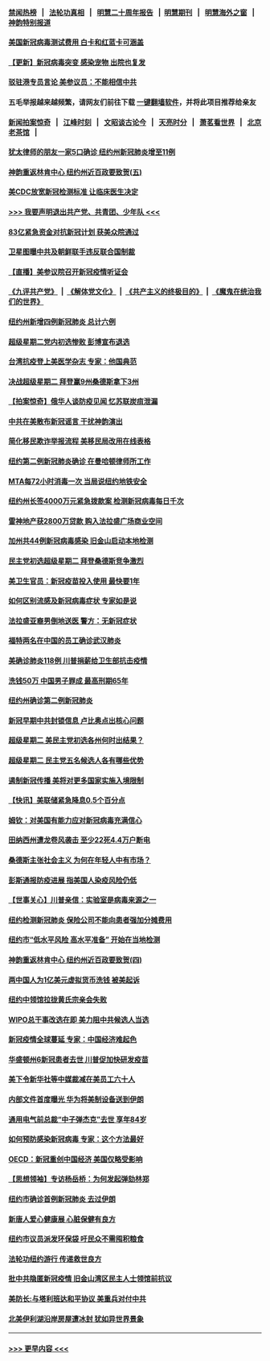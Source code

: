 #### [禁闻热榜](热点新闻.md?=0)  &nbsp;&nbsp;|&nbsp;&nbsp; [法轮功真相](https://github.com/gfw-breaker/truth/blob/master/README.md?=0) &nbsp;&nbsp;|&nbsp;&nbsp; [明慧二十周年报告](https://github.com/gfw-breaker/mh-reports/blob/master/README.md?=0) &nbsp;&nbsp;|&nbsp;&nbsp;[明慧期刊](https://github.com/gfw-breaker/mh-qikan) &nbsp;&nbsp;|&nbsp;&nbsp; [明慧海外之窗](https://github.com/gfw-breaker/mh-news/blob/master/README.md?=0) &nbsp;&nbsp;|&nbsp;&nbsp; [神韵特别报道](https://github.com/gfw-breaker/mh-news/blob/master/shenyun.md?=0)
#### [美国新冠病毒测试费用 白卡和红蓝卡可涵盖](../pages/nsc412/n11915595.md?t=03051103) 
#### [【更新】新冠病毒突变 感染宠物 出院也复发](../pages/nsc412/n11890652.md?t=03051103) 
#### [驳驻港专员言论 美参议员：不能相信中共](../pages/nsc412/n11915659.md?t=03051103) 
#### 五毛举报越来越频繁，请网友们前往下载 [一键翻墙软件](https://github.com/gfw-breaker/ssr-accounts)，并将此项目推荐给亲友
#### [新闻拍案惊奇](https://github.com/gfw-breaker/banned-news/blob/master/pages/link4.md) &nbsp;&nbsp;|&nbsp;&nbsp; [江峰时刻](https://github.com/gfw-breaker/banned-news/blob/master/pages/link4.md) &nbsp;&nbsp;|&nbsp;&nbsp; [文昭谈古论今](https://github.com/gfw-breaker/banned-news/blob/master/pages/link4.md) &nbsp;&nbsp;|&nbsp;&nbsp; [天亮时分](https://github.com/gfw-breaker/banned-news/blob/master/pages/link4.md) &nbsp;&nbsp;|&nbsp;&nbsp; [萧茗看世界](https://github.com/gfw-breaker/banned-news/blob/master/pages/link4.md) &nbsp;&nbsp;|&nbsp;&nbsp; [北京老茶馆](https://github.com/gfw-breaker/banned-news/blob/master/pages/link4.md) &nbsp;&nbsp;|&nbsp;&nbsp; 
#### [犹太律师的朋友一家5口确诊  纽约州新冠肺炎增至11例](../pages/nsc412/n11915609.md?t=03051103) 
#### [神韵重返林肯中心 纽约州近百政要致贺(五)](../pages/nsc412/n11912475.md?t=03051103) 
#### [美CDC放宽新冠检测标准 让临床医生决定](../pages/nsc412/n11915511.md?t=03051103) 
#### [>>> 我要声明退出共产党、共青团、少年队 <<<](https://github.com/begood0513/goodnews/blob/master/quit/letter.md) 
#### [83亿紧急资金对抗新冠计划 获美众院通过](../pages/nsc412/n11915176.md?t=03051103) 
#### [卫星图曝中共及朝鲜联手违反联合国制裁](../pages/nsc412/n11915406.md?t=03051103) 
#### [【直播】美参议院召开新冠疫情听证会](../pages/nsc412/n11913042.md?t=03051103) 
#### [《九评共产党》](https://github.com/begood0513/9ping.md/blob/master/README.md) &nbsp;|&nbsp; [《解体党文化》](../../../../jtdwh.md/blob/master/README.md)  &nbsp;|&nbsp; [《共产主义的终极目的》](../../../../gczydzjmd.md/blob/master/README.md) &nbsp;|&nbsp; [《魔鬼在统治我们的世界》](../../../../mgztzwmdsj.md/blob/master/README.md) 
#### [纽约州新增四例新冠肺炎  总计六例](../pages/nsc412/n11914858.md?t=03051103) 
#### [超级星期二党内初选惨败 彭博宣布退选](../pages/nsc412/n11914953.md?t=03051103) 
#### [台湾抗疫登上美医学杂志 专家：他国典范](../pages/nsc412/n11913421.md?t=03051103) 
#### [决战超级星期二 拜登赢9州桑德斯拿下3州](../pages/nsc412/n11913752.md?t=03051103) 
#### [【拍案惊奇】俄华人谈防疫见闻 忆苏联炭疽泄漏](../pages/nsc412/n11913399.md?t=03051103) 
#### [中共在美散布新冠谣言 干扰神韵演出](../pages/nsc412/n11910744.md?t=03051103) 
#### [简化移民欺诈举报流程 美移民局改用在线表格](../pages/nsc412/n11913020.md?t=03051103) 
#### [纽约第二例新冠肺炎确诊  在曼哈顿律师所工作](../pages/nsc412/n11913637.md?t=03051103) 
#### [MTA每72小时消毒一次  当局说纽约地铁安全](../pages/nsc412/n11913629.md?t=03051103) 
#### [纽约州长签4000万元紧急拨款案  检测新冠病毒每日千次](../pages/nsc412/n11913619.md?t=03051103) 
#### [雷神地产获2800万贷款 购入法拉盛广场商业空间](../pages/nsc412/n11913644.md?t=03051103) 
#### [加州共44例新冠病毒感染  旧金山启动本地检测](../pages/nsc412/n11913690.md?t=03051103) 
#### [民主党初选超级星期二 拜登桑德斯竞争激烈](../pages/nsc412/n11913365.md?t=03051103) 
#### [美卫生官员：新冠疫苗投入使用 最快要1年](../pages/nsc412/n11913102.md?t=03051103) 
#### [如何区别流感及新冠病毒症状 专家如是说](../pages/nsc412/n11913170.md?t=03051103) 
#### [法拉盛亚裔男倒地送医 警方：无新冠症状](../pages/nsc412/n11913197.md?t=03051103) 
#### [福特两名在中国的员工确诊武汉肺炎](../pages/nsc412/n11913100.md?t=03051103) 
#### [美确诊肺炎118例 川普捐薪给卫生部抗击疫情](../pages/nsc412/n11913080.md?t=03051103) 
#### [洗钱50万 中国男子罪成 最高刑期65年](../pages/nsc412/n11912754.md?t=03051103) 
#### [纽约州确诊第二例新冠肺炎](../pages/nsc412/n11912735.md?t=03051103) 
#### [新冠早期中共封锁信息 卢比奥点出核心问题](../pages/nsc412/n11912630.md?t=03051103) 
#### [超级星期二 美民主党初选各州何时出结果？](../pages/nsc412/n11912565.md?t=03051103) 
#### [超级星期二 民主党五名候选人各有哪些优势](../pages/nsc412/n11912510.md?t=03051103) 
#### [遏制新冠传播 美将对更多国家实施入境限制](../pages/nsc412/n11912521.md?t=03051103) 
#### [【快讯】美联储紧急降息0.5个百分点](../pages/nsc412/n11912406.md?t=03051103) 
#### [姆钦：对美国有能力应对新冠病毒充满信心](../pages/nsc412/n11912446.md?t=03051103) 
#### [田纳西州遭龙卷风袭击 至少22死4.4万户断电](../pages/nsc412/n11912066.md?t=03051103) 
#### [桑德斯主张社会主义 为何在年轻人中有市场？](../pages/nsc412/n11911086.md?t=03051103) 
#### [彭斯通报防疫进展 指美国人染疫风险仍低](../pages/nsc412/n11910872.md?t=03051103) 
#### [【世事关心】川普亲信：实验室是病毒来源之一](../pages/nsc412/n11910876.md?t=03051103) 
#### [纽约检测新冠肺炎  保险公司不能向患者强加分摊费用](../pages/nsc412/n11911167.md?t=03051103) 
#### [纽约市“低水平风险 高水平准备” 开始在当地检测](../pages/nsc412/n11911154.md?t=03051103) 
#### [神韵重返林肯中心 纽约州近百政要致贺(四)](../pages/nsc412/n11908757.md?t=03051103) 
#### [两中国人为1亿美元虚拟货币洗钱 被美起诉](../pages/nsc412/n11910880.md?t=03051103) 
#### [纽约中领馆拉拢黄氏宗亲会失败](../pages/nsc412/n11910480.md?t=03051103) 
#### [WIPO总干事改选在即 美力阻中共候选人当选](../pages/nsc412/n11910464.md?t=03051103) 
#### [新冠疫情全球蔓延 专家：中国经济难起色](../pages/nsc412/n11910439.md?t=03051103) 
#### [华盛顿州6新冠患者去世 川普促加快研发疫苗](../pages/nsc412/n11910399.md?t=03051103) 
#### [美下令新华社等中媒裁减在美员工六十人](../pages/nsc412/n11910256.md?t=03051103) 
#### [内部文件首度曝光 华为将美制设备送到伊朗](../pages/nsc412/n11910211.md?t=03051103) 
#### [通用电气前总裁“中子弹杰克”去世 享年84岁](../pages/nsc412/n11910095.md?t=03051103) 
#### [如何预防感染新冠病毒 专家：这个方法最好](../pages/nsc412/n11909928.md?t=03051103) 
#### [OECD：新冠重创中国经济 美国仅略受影响](../pages/nsc412/n11910023.md?t=03051103) 
#### [【思想领袖】专访杨岳桥：为何发起弹劾林郑](../pages/nsc412/n11810919.md?t=03051103) 
#### [纽约市确诊首例新冠肺炎  去过伊朗](../pages/nsc412/n11908737.md?t=03051103) 
#### [新唐人爱心健康展  心脏保健有良方](../pages/nsc412/n11908619.md?t=03051103) 
#### [纽约市议员派发环保袋  吁民众不需囤积粮食](../pages/nsc412/n11908742.md?t=03051103) 
#### [法轮功纽约游行 传递救世良方](../pages/nsc412/n11907831.md?t=03051103) 
#### [批中共隐匿新冠疫情  旧金山湾区民主人士领馆前抗议](../pages/nsc412/n11908761.md?t=03051103) 
#### [美防长:与塔利班达和平协议 美重兵对付中共](../pages/nsc412/n11908366.md?t=03051103) 
#### [北美伊利湖沿岸房屋遭冰封 犹如异世界景象](../pages/nsc412/n11908465.md?t=03051103) 

----
#### [ >>> 更早内容 <<< ](../indexes/nsc412-earlier.md)
